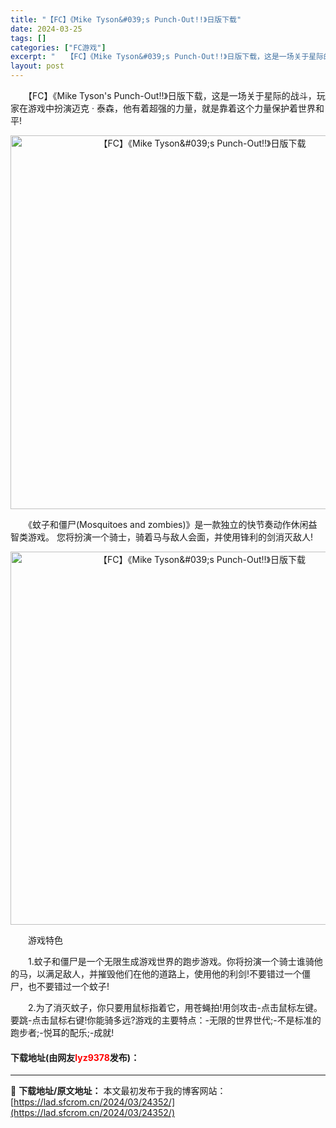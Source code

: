 ```yaml
---
title: "【FC】《Mike Tyson&#039;s Punch-Out!!》日版下载"
date: 2024-03-25
tags: []
categories: ["FC游戏"]
excerpt: "　　【FC】《Mike Tyson&#039;s Punch-Out!!》日版下载，这是一场关于星际的战斗，玩家在游戏中扮演迈克 &middot; 泰森，他有着超强的力量，就是靠着这个力量保护着世界和平! 　　《蚊子和僵尸(Mosquitoes and zombies)》是一款独立的快节奏动作休闲益智&hellip;"
layout: post
---
```


 <p>　　【FC】《Mike Tyson&#39;s Punch-Out!!》日版下载，这是一场关于星际的战斗，玩家在游戏中扮演迈克 &middot; 泰森，他有着超强的力量，就是靠着这个力量保护着世界和平!</p> <p align="center"><img align="" border="0" src="https://lad.sfcrom.cn/wp-content/uploads/2024/03/20240325_660196a0be6bb.png" width="598" alt="【FC】《Mike Tyson&amp;#039;s Punch-Out!!》日版下载" /></p> <p>　　《蚊子和僵尸(Mosquitoes and zombies)》是一款独立的快节奏动作休闲益智类游戏。 您将扮演一个骑士，骑着马与敌人会面，并使用锋利的剑消灭敌人!</p> <p align="center"><img align="" border="0" src="https://lad.sfcrom.cn/wp-content/uploads/2024/03/20240325_660196a1c1e53.png" width="597" alt="【FC】《Mike Tyson&amp;#039;s Punch-Out!!》日版下载" /></p> <p>　　游戏特色</p> <p>　　1.蚊子和僵尸是一个无限生成游戏世界的跑步游戏。你将扮演一个骑士谁骑他的马，以满足敌人，并摧毁他们在他的道路上，使用他的利剑!不要错过一个僵尸，也不要错过一个蚊子!</p> <p>　　2.为了消灭蚊子，你只要用鼠标指着它，用苍蝇拍!用剑攻击-点击鼠标左键。要跳-点击鼠标右键!你能骑多远?游戏的主要特点：-无限的世界世代;-不是标准的跑步者;-悦耳的配乐;-成就!</p> <p><h4>下载地址(由网友<font color="red">lyz9378</font>发布)：</h4></p> 

---
📖 **下载地址/原文地址：** 本文最初发布于我的博客网站：[https://lad.sfcrom.cn/2024/03/24352/](https://lad.sfcrom.cn/2024/03/24352/)
